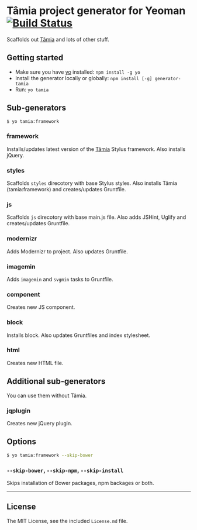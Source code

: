 # Tâmia project generator for Yeoman [![Build Status](https://travis-ci.org/sapegin/generator-tamia.png)](https://travis-ci.org/sapegin/generator-tamia)

Scaffolds out [Tâmia](https://github.com/sapegin/tamia) and lots of other stuff.


## Getting started

- Make sure you have [yo](https://github.com/yeoman/yo) installed: `npm install -g yo`
- Install the generator locally or globally: `npm install [-g] generator-tamia`
- Run: `yo tamia`


## Sub-generators

```bash
$ yo tamia:framework
```

### framework

Installs/updates latest version of the [Tâmia](https://github.com/sapegin/tamia) Stylus framework. Also installs jQuery.

### styles

Scaffolds `styles` direcotory with base Stylus styles. Also installs Tâmia (tamia:framework) and creates/updates Gruntfile.

### js

Scaffolds `js` direcotory with base main.js file. Also adds JSHint, Uglify and creates/updates Gruntfile.

### modernizr

Adds Modernizr to project. Also updates Gruntfile.

### imagemin

Adds `imagemin` and `svgmin` tasks to Gruntfile.

### component

Creates new JS component.

### block

Installs block. Also updates Gruntfiles and index stylesheet.

### html

Creates new HTML file.

## Additional sub-generators

You can use them without Tâmia.

### jqplugin

Creates new jQuery plugin.


## Options

```bash
$ yo tamia:framework --skip-bower
```

### `--skip-bower`, `--skip-npm`, `--skip-install`

Skips installation of Bower packages, npm backages or both.


---

## License

The MIT License, see the included `License.md` file.
